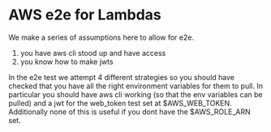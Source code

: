 # AWS e2e for Lambdas
We make a series of assumptions here to allow for e2e.
1. you have aws cli stood up and have access
2. you know how to make jwts

In the e2e test we attempt 4 different strategies so you should have checked that you have all the right environment variables for them to pull. In particular you should have aws cli working (so that the env variables can be pulled) and a jwt for the web_token test set at $AWS_WEB_TOKEN. Additionally none of this is useful if you dont have  the $AWS_ROLE_ARN set.
